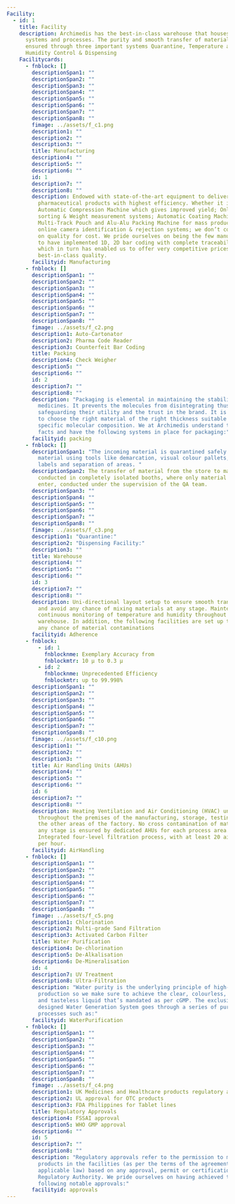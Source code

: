 ```yaml
---
Facility:
  - id: 1
    title: Facility
    description: Archimedis has the best-in-class warehouse that houses well-defined
      systems and processes. The purity and smooth transfer of material are
      ensured through three important systems Quarantine, Temperature and
      Humidity Control & Dispensing
    Facilitycards:
      - fnblock: []
        descriptionSpan1: ""
        descriptionSpan2: ""
        descriptionSpan3: ""
        descriptionSpan4: ""
        descriptionSpan5: ""
        descriptionSpan6: ""
        descriptionSpan7: ""
        descriptionSpan8: ""
        fimage: ../assets/f_c1.png
        description1: ""
        description2: ""
        description3: ""
        title: Manufacturing
        description4: ""
        description5: ""
        description6: ""
        id: 1
        description7: ""
        description8: ""
        description: Endowed with state-of-the-art equipment to deliver high quality
          pharmaceutical products with highest efficiency. Whether it is
          Automatic Compression Machine which gives improved yield; Online
          sorting & Weight measurement systems; Automatic Coating Machine;
          Multi-Track Pouch and Alu-Alu Packing Machine for mass production with
          online camera identification & rejection systems; we don’t compromise
          on quality for cost. We pride ourselves on being the few manufacturers
          to have implemented 1D, 2D bar coding with complete traceability;
          which in turn has enabled us to offer very competitive prices with
          best-in-class quality.
        facilityid: Manufacturing
      - fnblock: []
        descriptionSpan1: ""
        descriptionSpan2: ""
        descriptionSpan3: ""
        descriptionSpan4: ""
        descriptionSpan5: ""
        descriptionSpan6: ""
        descriptionSpan7: ""
        descriptionSpan8: ""
        fimage: ../assets/f_c2.png
        description1: Auto-Cartonator
        description2: Pharma Code Reader
        description3: Counterfeit Bar Coding
        title: Packing
        description4: Check Weigher
        description5: ""
        description6: ""
        id: 2
        description7: ""
        description8: ""
        description: "Packaging is elemental in maintaining the stability of the
          medicines. It prevents the molecules from disintegrating thus
          safeguarding their utility and the trust in the brand. It is important
          to choose the right material of the right thickness suitable to the
          specific molecular composition. We at Archimedis understand these
          facts and have the following systems in place for packaging:"
        facilityid: packing
      - fnblock: []
        descriptionSpan1: "The incoming material is quarantined safely from the approved
          material using tools like demarcation, visual colour pallets, legible
          labels and separation of areas. "
        descriptionSpan2: The transfer of material from the store to manufacturing is
          conducted in completely isolated booths, where only material can
          enter, conducted under the supervision of the QA team.
        descriptionSpan3: ""
        descriptionSpan4: ""
        descriptionSpan5: ""
        descriptionSpan6: ""
        descriptionSpan7: ""
        descriptionSpan8: ""
        fimage: ../assets/f_c3.png
        description1: "Quarantine:"
        description2: "Dispensing Facility:"
        description3: ""
        title: Warehouse
        description4: ""
        description5: ""
        description6: ""
        id: 3
        description7: ""
        description8: ""
        description: Uni-directional layout setup to ensure smooth transfer of materials
          and avoid any chance of mixing materials at any stage. Maintenance and
          continuous monitoring of temperature and humidity throughout the
          warehouse. In addition, the following facilities are set up to control
          any chance of material contaminations
        facilityid: Adherence
      - fnblock:
          - id: 1
            fnblocknme: Exemplary Accuracy from
            fnblockmtr: 10 µ to 0.3 µ
          - id: 2
            fnblocknme: Unprecedented Efficiency
            fnblockmtr: up to 99.998%
        descriptionSpan1: ""
        descriptionSpan2: ""
        descriptionSpan3: ""
        descriptionSpan4: ""
        descriptionSpan5: ""
        descriptionSpan6: ""
        descriptionSpan7: ""
        descriptionSpan8: ""
        fimage: ../assets/f_c10.png
        description1: ""
        description2: ""
        description3: ""
        title: Air Handling Units (AHUs)
        description4: ""
        description5: ""
        description6: ""
        id: 6
        description7: ""
        description8: ""
        description: Heating Ventilation and Air Conditioning (HVAC) units are spread
          throughout the premises of the manufacturing, storage, testing and all
          the other areas of the factory. No cross contamination of materials at
          any stage is ensured by dedicated AHUs for each process area.
          Integrated four-level filtration process, with at least 20 air changes
          per hour.
        facilityid: AirHandling
      - fnblock: []
        descriptionSpan1: ""
        descriptionSpan2: ""
        descriptionSpan3: ""
        descriptionSpan4: ""
        descriptionSpan5: ""
        descriptionSpan6: ""
        descriptionSpan7: ""
        descriptionSpan8: ""
        fimage: ../assets/f_c5.png
        description1: Chlorination
        description2: Multi-grade Sand Filtration
        description3: Activated Carbon Filter
        title: Water Purification
        description4: De-chlorination
        description5: De-Alkalisation
        description6: De-Mineralisation
        id: 4
        description7: UV Treatment
        description8: Ultra-Filtration
        description: "Water purity is the underlying principle of high-quality
          production so we make sure to achieve the clear, colourless, odourless
          and tasteless liquid that’s mandated as per cGMP. The exclusively
          designed Water Generation System goes through a series of purification
          processes such as:"
        facilityid: WaterPurification
      - fnblock: []
        descriptionSpan1: ""
        descriptionSpan2: ""
        descriptionSpan3: ""
        descriptionSpan4: ""
        descriptionSpan5: ""
        descriptionSpan6: ""
        descriptionSpan7: ""
        descriptionSpan8: ""
        fimage: ../assets/f_c4.png
        description1: UK Medicines and Healthcare products regulatory approvals (UK MHRA)
        description2: UL approval for OTC products
        description3: FDA Philippines for Tablet lines
        title: Regulatory Approvals
        description4: FSSAI approval
        description5: WHO GMP approval
        description6: ""
        id: 5
        description7: ""
        description8: ""
        description: "Regulatory approvals refer to the permission to manufacture
          products in the facilities (as per the terms of the agreement and
          applicable law) based on any approval, permit or certification of a
          Regulatory Authority. We pride ourselves on having achieved the
          following notable approvals:"
        facilityid: approvals
---
```


